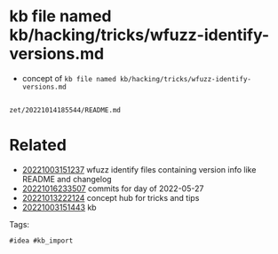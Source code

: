 # kb file named kb/hacking/tricks/wfuzz-identify-versions.md

- concept of `kb file named kb/hacking/tricks/wfuzz-identify-versions.md`

```
```

` zet/20221014185544/README.md `

# Related

- [20221003151237](/zet/20221003151237/README.md) wfuzz identify files containing version info like README and changelog
- [20221016233507](/zet/20221016233507/README.md) commits for day of 2022-05-27
- [20221013222124](/zet/20221013222124/README.md) concept hub for tricks and tips
- [20221003151443](/zet/20221003151443/README.md) kb

Tags:

    #idea #kb_import
